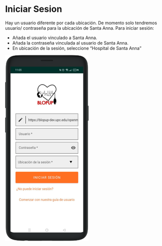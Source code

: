 # Iniciar Sesion

Hay un usuario diferente por cada ubicación. 
De momento solo tendremos usuario/ contraseña para la ubicación de Santa Anna. 
Para iniciar sesión: 
- Añada el usuario vinculado a Santa Anna. 
- Añada la contraseña vinculada al usuario de Santa Anna. 
- En ubicación de la sesión, seleccione “Hospital de Santa Anna”

<img src="../assets/login.png" width="270" height="600">
